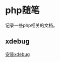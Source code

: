 # php随笔

记录一些php相关的文档。

## xdebug
[安装xdebug](https://github.com/zhanweibin/php-sth/blob/master/doc/xdebug.md)
